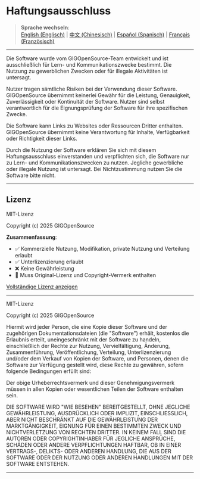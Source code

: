 # Haftungsausschluss

> **Sprache wechseln**:  
> [English (Englisch)](README.md) |
> [中文 (Chinesisch)](README-zh.md) |
> [Español (Spanisch)](README-es.md) |
> [Français (Französisch)](README-fr.md)

---

Die Software wurde vom GIGOpenSource-Team entwickelt und ist ausschließlich für Lern- und Kommunikationszwecke bestimmt. Die Nutzung zu gewerblichen Zwecken oder für illegale Aktivitäten ist untersagt.

Nutzer tragen sämtliche Risiken bei der Verwendung dieser Software. GIGOpenSource übernimmt keinerlei Gewähr für die Leistung, Genauigkeit, Zuverlässigkeit oder Kontinuität der Software. Nutzer sind selbst verantwortlich für die Eignungsprüfung der Software für ihre spezifischen Zwecke.

Die Software kann Links zu Websites oder Ressourcen Dritter enthalten. GIGOpenSource übernimmt keine Verantwortung für Inhalte, Verfügbarkeit oder Richtigkeit dieser Links.

Durch die Nutzung der Software erklären Sie sich mit diesem Haftungsausschluss einverstanden und verpflichten sich, die Software nur zu Lern- und Kommunikationszwecken zu nutzen. Jegliche gewerbliche oder illegale Nutzung ist untersagt. Bei Nichtzustimmung nutzen Sie die Software bitte nicht.

---

## Lizenz

MIT-Lizenz

Copyright (c) 2025 GIGOpenSource

**Zusammenfassung**:
- ✅ Kommerzielle Nutzung, Modifikation, private Nutzung und Verteilung erlaubt
- ✅ Unterlizenzierung erlaubt
- ❌ Keine Gewährleistung
- 📝 Muss Original-Lizenz und Copyright-Vermerk enthalten

[Vollständige Lizenz anzeigen](LICENSES/LICENSE-DE)

---

MIT-Lizenz

Copyright (c) 2025 GIGOpenSource

Hiermit wird jeder Person, die eine Kopie dieser Software und der zugehörigen Dokumentationsdateien (die "Software") erhält, kostenlos die Erlaubnis erteilt, uneingeschränkt mit der Software zu handeln, einschließlich der Rechte zur Nutzung, Vervielfältigung, Änderung, Zusammenführung, Veröffentlichung, Verteilung, Unterlizenzierung und/oder dem Verkauf von Kopien der Software, und Personen, denen die Software zur Verfügung gestellt wird, diese Rechte zu gewähren, sofern folgende Bedingungen erfüllt sind:

Der obige Urheberrechtsvermerk und dieser Genehmigungsvermerk müssen in allen Kopien oder wesentlichen Teilen der Software enthalten sein.

DIE SOFTWARE WIRD "WIE BESEHEN" BEREITGESTELLT, OHNE JEGLICHE GEWÄHRLEISTUNG, AUSDRÜCKLICH ODER IMPLIZIT, EINSCHLIESSLICH, ABER NICHT BESCHRÄNKT AUF DIE GEWÄHRLEISTUNG DER MARKTGÄNGIGKEIT, EIGNUNG FÜR EINEN BESTIMMTEN ZWECK UND NICHTVERLETZUNG VON RECHTEN DRITTER. IN KEINEM FALL SIND DIE AUTOREN ODER COPYRIGHTINHABER FÜR JEGLICHE ANSPRÜCHE, SCHÄDEN ODER ANDERE VERPFLICHTUNGEN HAFTBAR, OB IN EINER VERTRAGS-, DELIKTS- ODER ANDEREN HANDLUNG, DIE AUS DER SOFTWARE ODER DER NUTZUNG ODER ANDEREN HANDLUNGEN MIT DER SOFTWARE ENTSTEHEN.

---